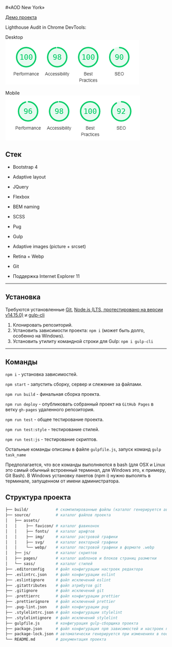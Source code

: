 #«AOD New York»

[Демо проекта](https://denyshutsal.github.io/AOD-New-York-landing-page/)

Lighthouse Audit in Chrome DevTools:

Desktop\
![Lighthouse Audit (Desktop)](https://github.com/denyshutsal/AOD-New-York-landing-page/blob/main/lighthouse%20metrics/Desktop.PNG "Desktop")

Mobile\
![Lighthouse Audit (Mobile)](https://github.com/denyshutsal/AOD-New-York-landing-page/blob/main/lighthouse%20metrics/Mobile.PNG "Mobile")


## Стек

- Bootstrap 4
- Adaptive layout
- JQuery
- Flexbox
- BEM naming
- SCSS
- Pug
- Gulp
- Adaptive images (picture + srcset)
- Retina + Webp
- Git

- Поддержка Internet Explorer 11

---

## Установка

Требуются установленные [Git](https://git-scm.com/), [Node.js (LTS, протестировано на версии v14.15.0)](https://nodejs.org/en/) и [gulp-cli](https://www.npmjs.com/package/gulp-cli)

1. Клонировать репозиторий.
2. Установить зависимости проекта: `npm i` (может быть долго, особенно на Windows).
3. Установить утилиту командной строки для Gulp: `npm i gulp-cli`

---

## Команды

`npm i` - установка зависимостей.

`npm start` - запустить сборку, сервер и слежение за файлами.

`npm run build` - финальная сборка проекта.

`npm run deploy` - опубликовать собранный проект на `GitHub Pages` в ветку `gh-pages` удаленного репозитория.

`npm run test` - общее тестирование проекта.

`npm run test:style` - тестирование стилей.

`npm run test:js` - тестирование скриптов.

Остальные команды описаны в файле `gulpfile.js`, запуск команд `gulp task_name`

Предполагается, что все команды выполняются в bash (для OSX и Linux это самый обычный встроенный терминал, для Windows это, к примеру, Git Bash). В Windows установку пакетов (npm i) нужно выполять в терминале, запущенном от имени администратора.

## Структура проекта

```bash
├── build/            # скомпилированные файлы (каталог генерируется автоматически в процессе работы или при финальной сборке проекта - `npm run build`)
├── source/           # каталог файлов проекта
│   ├── assets/
│   │    ├── favicon/ # каталог фавиконок
│   │    ├── fonts/   # каталог шрифтов
│   │    ├── img/     # каталог растровой графики
│   │    ├── svg/     # каталог векторной графики
│   │    └── webp/    # каталог пвстровой графики в формате .webp
│   ├── js/           # каталог скриптов
│   ├── pages/        # каталог шаблонов и блоков страниц разметки
│   └── sass/         # каталог стилей
├── .editorconfig     # файл конфигурации настроек редактора
├── .eslintrc.json    # файл конфигурации eslint
├── .eslintignore     # файл исключений eslint
├── .gitattributes    # файл атрибутов git
├── .gitignore        # файл исключений git
├── .prettierrc       # файл конфигурации prettier
├── .prettierignore   # файл исключений prettier
├── .pug-lint.json    # файл конфигурации pug
├── .stylelintrc.json # файл конфигурации stylelint
├── .stylelintignore  # файл исключений stylelint
├── gulpfile.js       # конфигурация gulp-сборщика проекта
├── package.json      # файл конфигурация npm зависимостей и настроек проекта
├── package-lock.json # автоматически генерируется при изменениях в node_modules, либо package.json
└── README.md         # документация проекта
```
